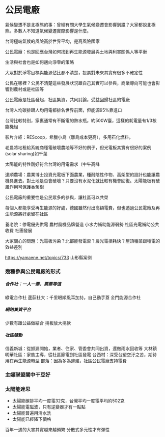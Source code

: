 # 公民電廠
氣候變遷不是北極熊的事：曾經有問大學生氣候變遷會影響到誰？大家都說北極熊。多數人不知道氣候變遷實際影響是什麼。

台灣極端氣候的風險高於世界平均，是高風險國家

公民電廠：也是回應台灣如何找到再生能源發展與土地與利害關係人等平衡

生活與社會也是如何邁向淨零的策略

大眾對於淨零目標與能源佔比都不清楚，投票對未來其實有很多不確定性

公民在哪裡？公民不清楚這些發展狀況跟自己其實可以參與，商業導向可能也會影響到農村或是社區等

公民電廠是社區發起，社區集資，共同討論，受益回歸社區的電廠

台灣人均碳排跟人均用電都排名世界前面，但能源95%靠進口

台灣比較特別，家裏通常有不斷電的熱水瓶，約500W臺，這樣的耗電量有1/3核能機組

影片介紹：REScoop，希臘小島（離島成本更高），多用石化燃料。

老農將地租給系統商種電破壞農地等不好的例子，但光電板其實有很好的案例(solar sharing)如千葉

太陽能的特性剛好符合台灣的用電需求（中午高峰

達順農場：農業博士投資光電板下面農業，種耐陰性作物、高架型的設計也能讓農機具進去。對土地是否會破壞？只要沒有水泥化就比較有機會回復。太陽能板有破風作用可保護香蕉樹

公民電廠的重要性是公民眾多的參與，讓社區可以共榮

每個人都能享受再生能源的好處，德國雖然付出高額電費，但也透過公民電廠及再生能源將好處留在社區

養老院：停電優先供電 農村風機品牌營造 小水力補助能源弱勢 社區光電補助公共收費 社團發展

大家關心的問題：光電板污染？北部能發電否？農光電損耗快？屋頂種菜跟種電的效益差別

https://yamaene.net/topics/733  山形縣案例

### 幾種參與公民電廠的形式
##### 合作社：一人一票，票票等值
綠電合作社
蘆荻社大：千里眼順風耳加持，自己動手蓋
金門能源合作社

##### 網路集資平台
少數有跟公益做結合
捐板放大捐款

##### 社區發動
信義新城：從抓漏開始，業者、住家、管委會共同出資，還做雨水回收等
大林鎮明華社區：家族主導，從社區節電到社區發電
台西村：深受台塑空汙之苦，期待用在再生能源轉型
部落：因為多為違建，社區公民電廠支持電費


### 主婦聯盟關中干豆好

### 太陽能迷思
* 太陽能碳排平均一度電32克，台灣平均一度電平均約502克
* 太陽能電磁波，只有逆變器才有一點點
* 太陽能普遍用清水洗
* 太陽能已經降下價格

百年一遇的大害其實越來越頻繁
分散式多元性才有彈性







